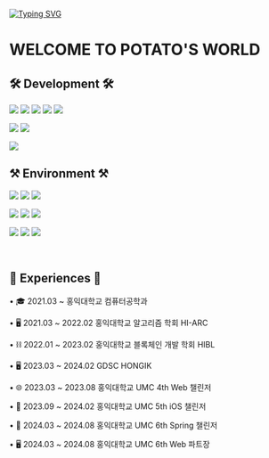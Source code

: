 <!--
**kwaktato/kwaktato** is a ✨ _special_ ✨ repository because its `README.md` (this file) appears on your GitHub profile.
-->

[![Typing SVG](https://readme-typing-svg.demolab.com?font=Fira+Code&weight=800&size=50&pause=1000&color=000000&width=435&height=70&lines=HELLO%2C+POTATO)](https://git.io/typing-svg)

<!--
깃허브 스탯
![GitHub stats](https://github-readme-stats.vercel.app/api?username=kwaktato&show_icons=true&theme=radical)
많이 사용한 언어 통계
[![Top Langs](https://github-readme-stats.vercel.app/api/top-langs/?username=kwaktato)](https://github.com/kwaktato/github-readme-stats)
-->

<h1>WELCOME TO POTATO'S WORLD</h1>


<h2>🛠️ Development 🛠️</h2>
<p>
  <img src="https://img.shields.io/badge/HTML-239120?style=for-the-badge&logo=html5&logoColor=white"/>
  <img src="https://img.shields.io/badge/CSS-E44C30?&style=for-the-badge&logo=css3&logoColor=white"/>
  <img src="https://img.shields.io/badge/styled--components-DB7093?style=for-the-badge&logo=styled-components&logoColor=white"/>
  <img src="https://img.shields.io/badge/React-20232A?style=for-the-badge&logo=react&logoColor=61DAFB"/>
  <img src="https://img.shields.io/badge/JavaScript-F7DF1E?style=for-the-badge&logo=JavaScript&logoColor=white"/>
</p>
<p>
  <img src="https://img.shields.io/badge/Spring-6DB33F?style=for-the-badge&logo=Spring&logoColor=white"/>
  <img src="https://img.shields.io/badge/MySQL-005C84?style=for-the-badge&logo=mysql&logoColor=white"/>
</p>
<img src="https://img.shields.io/badge/Swift-FA7343?style=for-the-badge&logo=swift&logoColor=white"/>
<br/>


<h2>⚒️ Environment ⚒️</h2>
<p>
  <img src="https://img.shields.io/badge/Discord-7289DA?style=for-the-badge&logo=discord&logoColor=white"/>
  <img src="https://img.shields.io/badge/Slack-4A154B?style=for-the-badge&logo=slack&logoColor=white"/>
  <img src="https://img.shields.io/badge/Notion-000000?style=for-the-badge&logo=notion&logoColor=white"/>
</p>
<p>
  <img src="https://img.shields.io/badge/Figma-22A833?style=for-the-badge&logo=figma&logoColor=white"/>
  <img src="https://img.shields.io/badge/GIT-E44C30?style=for-the-badge&logo=git&logoColor=white"/>
  <img src="https://img.shields.io/badge/GitHub-100000?style=for-the-badge&logo=github&logoColor=white"/>
</p>
<p>
  <img src="https://img.shields.io/badge/Xcode-20BEF5?style=for-the-badge&logo=Xcode&logoColor=white"/>
  <img src="https://img.shields.io/badge/Visual_Studio_Code-0078D4?style=for-the-badge&logo=visual%20studio%20code&logoColor=white"/>
  <img src="https://img.shields.io/badge/IntelliJ_IDEA-802DAD.svg?style=for-the-badge&logo=intellij-idea&logoColor=white"/>
</p>
</br>


<h2>💼 Experiences 💼</h2>
<div align="left">
  <p>• 🎓 2021.03 ~ 홍익대학교 컴퓨터공학과</p>
  <p>• 🖥️ 2021.03 ~ 2022.02 홍익대학교 알고리즘 학회 HI-ARC</p>
  <p>• ⛓️ 2022.01 ~ 2023.02 홍익대학교 블록체인 개발 학회 HIBL</p>
  <p>• 🖥️ 2023.03 ~ 2024.02 GDSC HONGIK</p>
  <p>• 🌐 2023.03 ~ 2023.08 홍익대학교 UMC 4th Web 챌린저</p>
  <p>• 📱 2023.09 ~ 2024.02 홍익대학교 UMC 5th iOS 챌린저</p>
  <p>• 🌱 2024.03 ~ 2024.08 홍익대학교 UMC 6th Spring 챌린저</p>
  <p>• 🖥️ 2024.03 ~ 2024.08 홍익대학교 UMC 6th  Web 파트장</p>
</div>
